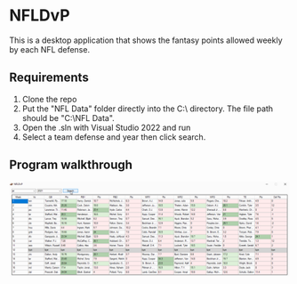 # NFLDvP
This is a desktop application that shows the fantasy points allowed weekly by each NFL defense.

## Requirements
1. Clone the repo
2. Put the "NFL Data" folder directly into the C:\ directory. The file path should be "C:\NFL Data".
3. Open the .sln with Visual Studio 2022 and run
4. Select a team defense and year then click search.

## Program walkthrough

<img src='https://github.com/thorn-t/NFLDvP/blob/main/walkthrough.gif' title='Video Walkthrough' width='' alt='Video Walkthrough' />

